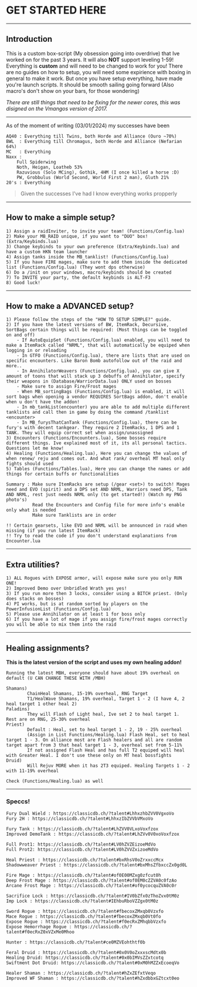 # GET STARTED HERE

---

## Introduction

This is a custom box-script (My obsession going into overdrive) that Ive worked on for the past 3 years.
It will also **NOT** support leveling 1-59!
Everything is **custom** and will need to be changed to work for you!
There are no guides on how to setup, you will need some expirience with boxing in general to make it work.
But once you have setup everything, have made you're launch scripts. It should be smooth sailing going forward
(Also macro's don't show on your bars, for those wondering)

*There are still things that need to be fixing for the newer cores, this was disigned on the Vmangos version of 2017.*

---

As of the moment of writing (03/01/2024) my successes have been

	AQ40 : Everything till Twins, both Horde and Alliance (Ouro ~70%)
	BWL  : Everything till Chromagus, both Horde and Alliance (Nefarian 64%)
	MC   : Everything
	Naxx : 	
		Full Spiderwing
		Noth, Heigan, Loatheb 53%
		Razuvious (Solo MCing), Gothik, 4HM (I once killed a horse :D)
		PW, Grobbulus (World Second, World First 2 man), Gluth 21%
	20's : Everything

> Given the successes I've had I know everything works propperly

---

## How to make a simple setup?

	1) Assign a raidInviter, to invite your team! (Functions/Config.lua)
	2) Make your MB_RAID unique, if you want to "DUO" box! (Extra/Keybinds.lua)
	3) Change keybinds to your own preference (Extra/Keybinds.lua) and have a custom HKN team launcher
	4) Assign tanks inside the MB_tanklist! (Functions/Config.lua)
	5) If you have FIRE mages, make sure to add them inside the dedicated list (Functions/Config.lua) (They wont dps otherwise)
	6) Do a /init on your windows, macro/keybinds should be created
	7) To INVITE your party, the default keybinds is ALT-F3
	8) Good luck!

---

## How to make a ADVANCED setup?

	1) Please follow the steps of the "HOW TO SETUP SIMPLE?" guide.
	2) If you have the latest versions of BW, ItemRack, Decursive, SortBags certain things will be required: (Most things can be toggled on and off)
		- If AutoEquipSet (Functions/Config.lua) enabled, you will need to make a ItemRack called "NRML", that will automatically be equiped when logging in or reloading
		- In GTFO (Functions/Config.lua), there are lists that are used on specific encounters. Like Baron Bomb autofollow out of the raid and more..
		- In AnnihilatorWeavers (Functions/Config.lua), you can give X amount of toons that will stack up 3 debuffs of Annihilator, specify their weapons in (Database/WarriorData.lua) ONLY used on bosses
		- Make sure to assign Fire/Frost mages
		- When MB_sortingBags (Functions/Config.lua) is enabled, it will sort bags when opening a vendor REQUIRES SortBags addon, don't enable when u don't have the addon!
		- In mb_tankList(encounter) you are able to add multiple different tanklists and call then in game by doing the command /tanklist <encounter>
		- In MB_furysThatCanTank (Functions/Config.lua), there can be fury's with decent tankgear. They require 2 ItemRacks, 1 DPS and 1 TANK. They will equip correct set when assign/unassigned
	3) Encounters (Functions/Encounters.lua), Some bosses require different things. Ive explained most of it, its all personal tactics. Questions let me know!
	4) Healing (Functions/Healing.lua), Here you can change the values of when renew/ reju and comes out. And what rank/ overheal MT heal only fights should used
	5) Tables (Functions/Tables.lua), Here you can change the names or add things for certain buffs or functionalities
	
	Summary : Make sure ItemRacks are setup (/gear <set>) to switch! Mages need and EVO (spirit) and a DPS set AND NRML, Warriors need DPS, Tank AND NRML, rest just needs NRML only (to get started!) (Watch my PNG photo's)
			  Read the Encounters and Config file for more info's enable only what is needed
			  Make sure Tanklists are in order

	!! Certain gearsets, like EVO and NRML will be announced in raid when missing (if you run latest ItemRack)
	!! Try to read the code if you don't understand explanations from Encounter.lua

---

## Extra utilities?

	1) ALL Rogues with EXPOSE armor, will expose make sure you only RUN ONE!
	2) Improved Demo over Unbridled Wrath yes yes!
	3) If you run more then 3 locks, consider using a BITCH priest. (Only does stacks on bosses)
	4) PI works, but is at random sorted by players on the PowerInfusionList (Functions/Config.lua)
	5) Please use Annihilator on at least 1 for boss only
	6) If you have a lot of mage if you assign fire/frost mages correctly you will be able to mix them into the raid 

---

## Healing assignments?

**This is the latest version of the script and uses my own healing addon!**

	Running the latest MBH, everyone should have about 19% overheal on default (U CAN CHANGE THESE WITH /MBH)

	Shamans) 
			ChainHeal Shamans, 15-19% overheal, RNG Target
			T1/HealWave Shamans, 19% overheal, Target 1 - 2 (I have 4, 2 heal target 1 other heal 2)
	Paladins)
			They will Flash of Light heal, Ive set 2 to heal target 1. Rest are on RNG, 25-30% overheal 
	Priest)
			Default : Heal, set to heal target 1 - 2, 19 - 25% overheal
			(Assign in List Functions/Healing.lua) Flash Heal, set to heal target 1 - 3. On alliance most are Flash healers and all are random target apart from 3 that heal target 1 - 3, overheal set from 5-11%
			If not assigned Flash Heal and has full T2 equiped will heal with Greater Heal. I don't use these only on MT heal bossfights
	Druid)
			Will Rejuv MORE when it has 2T3 equiped. Healing Targets 1 - 2 with 11-19% overheal

	Check (Functions/Healing.lua) as well

---

### Speccs!

	Fury Dual Wield : https://classicdb.ch/?talent#LhhxzhbZVV0VgxoVo
	Fury 2H : https://classicdb.ch/?talent#LhhxzIbZVVbVMxoVo

	Fury Tank : https://classicdb.ch/?talent#LhZVV0VLxoVoxfzox
	Improved DemoTank : https://classicdb.ch/?talent#LhZVv0V0xoVoxfzox

	Full Prot1: https://classicdb.ch/?talent#LV0hZVZEizoeMdVo 
	Full Prot2: https://classicdb.ch/?talent#LV0hZVVZxizoeMdVo

	Heal Priest : https://classicdb.ch/?talent#bxRhsV0oZrxxccMcx
	Shadowweaver Priest : https://classicdb.ch/?talent#bxMhsZfbxccZx0gd0L

	Fire Mage : https://classicdb.ch/?talent#of0E00MZxg0zfcut0h
	Deep Frost Mage : https://classicdb.ch/?talent#of0EM0cZZVA0c0fzAo
	Arcane Frost Mage : https://classicdb.ch/?talent#of0ycocquZVA0c0r

	Sacrifice Lock : https://classicdb.ch/?talent#IV0bZfx0zThoZvx0tM0z
	Imp Lock : https://classicdb.ch/?talent#IEhbuRboVZZgx0tM0z

	Sword Rogue : https://classicdb.ch/?talent#fbecoxZMxqb0Vzxfo
	Mace Rogue : https://classicdb.ch/?talent#fbecoxZMxqb0Vt0fo
	Expose Rogue : https://classicdb.ch/?talent#f0ecRxZMhqbbVzxfo
	Expose Hemorrhage Rogue : https://classicdb.ch/?talent#f0ecRxZ0xVZxMe0Mhoo

	Hunter : https://classicdb.ch/?talent#ce0MZVEohthtf0b

	Feral Druid : https://classicdb.ch/?talent#0x0V0oZxxxscMdtx0b
	Healing Druid: https://classicdb.ch/?talent#0x0bIMVsZZxtcotq
	Swiftment Dot Druid: https://classicdb.ch/?talent#0xM0hMZZxEcoeqVo

	Healer Shaman : https://classicdb.ch/?talent#hZxZEfxtVeqo
	Improved WF Shaman : https://classicdb.ch/?talent#hZxdbbxGZtcxt0eo
